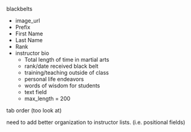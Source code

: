 blackbelts
- image_url
- Prefix
- First Name
- Last Name
- Rank
- instructor bio
  - Total length of time in martial arts
  - rank/date received black belt
  - training/teaching outside of class
  - personal life endeavors
  - words of wisdom for students
  - text field
  - max_length = 200


tab order (too look at)

need to add better organization to instructor lists. (i.e. positional fields)